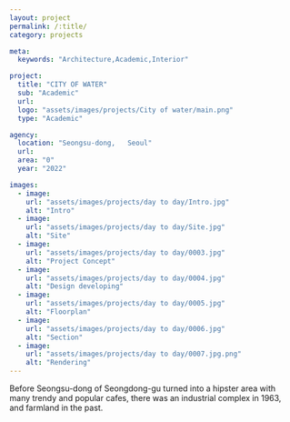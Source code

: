 ```yaml
---
layout: project
permalink: /:title/
category: projects

meta:
  keywords: "Architecture,Academic,Interior"

project:
  title: "CITY OF WATER"
  sub: "Academic"
  url: 
  logo: "assets/images/projects/City of water/main.png"
  type: "Academic"

agency:
  location: "Seongsu-dong,   Seoul"
  url: 
  area: "0"
  year: "2022"

images:
  - image:
    url: "assets/images/projects/day to day/Intro.jpg"
    alt: "Intro"
  - image:
    url: "assets/images/projects/day to day/Site.jpg"
    alt: "Site"
  - image:
    url: "assets/images/projects/day to day/0003.jpg"
    alt: "Project Concept"
  - image:
    url: "assets/images/projects/day to day/0004.jpg"
    alt: "Design developing"
  - image:
    url: "assets/images/projects/day to day/0005.jpg"
    alt: "Floorplan"
  - image:
    url: "assets/images/projects/day to day/0006.jpg"
    alt: "Section"
  - image:
    url: "assets/images/projects/day to day/0007.jpg.png"
    alt: "Rendering"
---
```

<p>Before Seongsu-dong of Seongdong-gu turned into a hipster area with many trendy and popular cafes, there was an industrial complex in 1963, and farmland in the past.</p>
